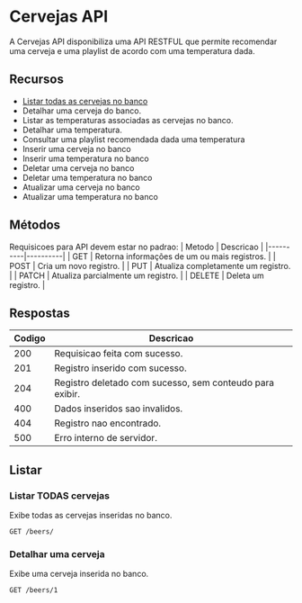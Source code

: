 # Cervejas API

A Cervejas API disponibiliza uma API RESTFUL que permite recomendar uma cerveja e uma playlist de acordo com uma temperatura dada.

## Recursos 
- [Listar todas as cervejas no banco](#Listar)
- Detalhar uma cerveja do banco.
- Listar as temperaturas associadas as cervejas no banco.
- Detalhar uma temperatura.
- Consultar uma playlist recomendada dada uma temperatura
- Inserir uma cerveja no banco
- Inserir uma temperatura no banco
- Deletar uma cerveja no banco
- Deletar uma temperatura no banco
- Atualizar uma cerveja no banco
- Atualizar uma temperatura no banco


## Métodos

Requisicoes para API devem estar no padrao:
| Metodo | Descricao |
|----------|----------|
| GET    | Retorna informações de um ou mais registros.  |
| POST    | Cria um novo registro.  |
| PUT    | Atualiza completamente um registro. |
| PATCH    | Atualiza parcialmente um registro. |
| DELETE    | Deleta um registro.  |

## Respostas

| Codigo | Descricao |
|----------|----------|
| 200    | Requisicao feita com sucesso. |
| 201    | Registro inserido com sucesso. |
| 204    | Registro deletado com sucesso, sem conteudo para exibir. |
| 400    | Dados inseridos sao invalidos. |
| 404  | Registro nao encontrado. |
| 500  | Erro interno de servidor. |


## Listar
### Listar TODAS cervejas
Exibe todas as cervejas inseridas no banco.

``` GET /beers/ ```

### Detalhar uma cerveja
Exibe uma cerveja inserida no banco.

``` GET /beers/1 ```
